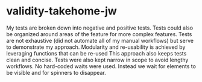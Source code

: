 # validity-takehome-jw

My tests are broken down into negative and positive tests. Tests could also be organized around areas of the feature for more complex features.
Tests are not exhaustive (did not automate all of my manual workflows) but serve to demonstrate my approach.
Modularity and re-usability is achieved by leveraging functions that can be re-used
This approach also keeps tests clean and concise. Tests were also kept narrow in scope to avoid lengthy workflows.
No hard-coded waits were used. Instead we wait for elements to be visible and for spinners to disappear.